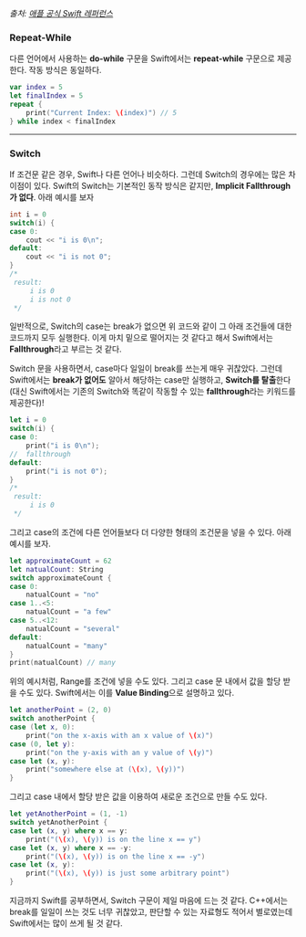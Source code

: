 >
*출처: [애플 공식  Swift 레퍼런스](https://docs.swift.org/swift-book/LanguageGuide/TheBasics.html)*

### Repeat-While
다른 언어에서 사용하는 **do-while** 구문을 Swift에서는 **repeat-while** 구문으로 제공한다. 작동 방식은 동일하다.
```swift
var index = 5
let finalIndex = 5
repeat {
    print("Current Index: \(index)") // 5
} while index < finalIndex
```
---
### Switch
If 조건문 같은 경우, Swift나 다른 언어나 비슷하다. 그런데 Switch의 경우에는 많은 차이점이 있다. Swift의 Switch는 기본적인 동작 방식은 같지만, **Implicit Fallthrough가 없다**. 아래 예시를 보자
```cpp
int i = 0
switch(i) {
case 0:
    cout << "i is 0\n";
default:
    cout << "i is not 0";
}
/*
 result: 
     i is 0
     i is not 0
 */
```
일반적으로, Switch의 case는 break가 없으면 위 코드와 같이 그 아래 조건들에 대한 코드까지 모두 실행한다. 이게 마치 밑으로 떨어지는 것 같다고 해서 Swift에서는 **Fallthrough**라고 부르는 것 같다. 

Switch 문을 사용하면서, case마다 일일이 break를 쓰는게 매우 귀찮았다. 그런데 Swift에서는 **break가 없어도** 알아서 해당하는 case만 실행하고, **Switch를 탈출**한다(대신 Swift에서는 기존의 Switch와 똑같이 작동할 수 있는 **fallthrough**라는 키워드를 제공한다)!
```swift
let i = 0
switch(i) {
case 0:
    print("i is 0\n");
//  fallthrough
default:
    print("i is not 0");
}
/*
 result: 
     i is 0
 */
```
그리고 case의 조건에 다른 언어들보다 더 다양한 형태의 조건문을 넣을 수 있다. 아래 예시를 보자.
```swift
let approximateCount = 62
let natualCount: String
switch approximateCount {
case 0:
    natualCount = "no"
case 1..<5:
    natualCount = "a few"
case 5..<12:
    natualCount = "several"
default:
    natualCount = "many"
}
print(natualCount) // many
```
위의 예시처럼, Range를 조건에 넣을 수도 있다. 그리고 case 문 내에서 값을 할당 받을 수도 있다. Swift에서는 이를 **Value Binding**으로 설명하고 있다.
```swift
let anotherPoint = (2, 0)
switch anotherPoint {
case (let x, 0):
    print("on the x-axis with an x value of \(x)")
case (0, let y):
    print("on the y-axis with an y value of \(y)")
case let (x, y):
    print("somewhere else at (\(x), \(y))")
}
```
그리고 case 내에서 할당 받은 값을 이용하여 새로운 조건으로 만들 수도 있다.
```swift
let yetAnotherPoint = (1, -1)
switch yetAnotherPoint {
case let (x, y) where x == y:
    print("(\(x), \(y)) is on the line x == y")
case let (x, y) where x == -y:
    print("(\(x), \(y)) is on the line x == -y")
case let (x, y):
    print("(\(x), \(y)) is just some arbitrary point")
}
```
지금까지 Swift를 공부하면서, Switch 구문이 제일 마음에 드는 것 같다. C++에서는 break를 일일이 쓰는 것도 너무 귀찮았고, 판단할 수 있는 자료형도 적어서 별로였는데 Swift에서는 많이 쓰게 될 것 같다.

